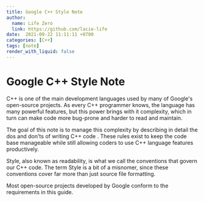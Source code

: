 ```yaml
---
title: Google C++ Style Note
author:
  name: Life Zero
  link: https://github.com/lacie-life
date:  2021-09-22 11:11:11 +0700
categories: [C++]
tags: [note]
render_with_liquid: false
---
```


# Google C++ Style Note

C++ is one of the main development languages used by many of Google's open-source projects. As every C++ programmer knows, the language has many powerful features, but this power brings with it complexity, which in turn can make code more bug-prone and harder to read and maintain.

The goal of this note is to manage this complexity by describing in detail the dos and don'ts of writing C++ code . These rules exist to keep the code base manageable while still allowing coders to use C++ language features productively.

Style, also known as readability, is what we call the conventions that govern our C++ code. The term Style is a bit of a misnomer, since these conventions cover far more than just source file formatting.

Most open-source projects developed by Google conform to the requirements in this guide.

